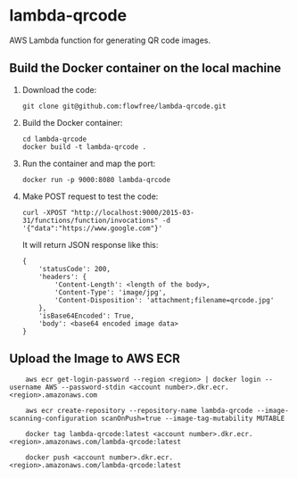 lambda-qrcode
=============
AWS Lambda function for generating QR code images.

Build the Docker container on the local machine
-----------------------------------------------

1.  Download the code:

        git clone git@github.com:flowfree/lambda-qrcode.git

2.  Build the Docker container:

        cd lambda-qrcode
        docker build -t lambda-qrcode .

3.  Run the container and map the port:

        docker run -p 9000:8080 lambda-qrcode

4.  Make POST request to test the code:

        curl -XPOST "http://localhost:9000/2015-03-31/functions/function/invocations" -d '{"data":"https://www.google.com"}'

    It will return JSON response like this:

        {
            'statusCode': 200,
            'headers': {
                'Content-Length': <length of the body>,
                'Content-Type': 'image/jpg',
                'Content-Disposition': 'attachment;filename=qrcode.jpg'
            },
            'isBase64Encoded': True,
            'body': <base64 encoded image data>
        }

Upload the Image to AWS ECR
---------------------------

        aws ecr get-login-password --region <region> | docker login --username AWS --password-stdin <account number>.dkr.ecr.<region>.amazonaws.com

        aws ecr create-repository --repository-name lambda-qrcode --image-scanning-configuration scanOnPush=true --image-tag-mutability MUTABLE

        docker tag lambda-qrcode:latest <account number>.dkr.ecr.<region>.amazonaws.com/lambda-qrcode:latest

        docker push <account number>.dkr.ecr.<region>.amazonaws.com/lambda-qrcode:latest

